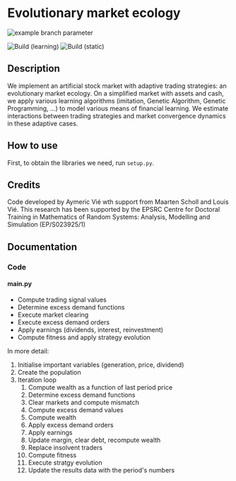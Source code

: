 # Evolutionary market ecology


![example branch parameter](https://github.com/github/docs/actions/workflows/learning_runs.yml/badge.svg?branch=master)

![Build (learning)](https://github.com/github/docs/actions/workflows/learning_runs.yml/badge.svg)
![Build (static)](https://github.com/github/docs/actions/workflows/no_learning_runs.yml/badge.svg)



## Description

We implement an artificial stock market with adaptive trading strategies: an evolutionary market ecology. On a simplified market with assets and cash, we apply various learning algorithms (imitation, Genetic Algorithm, Genetic Programming, ...) to model various means of financial learning. We estimate interactions between trading strategies and market convergence dynamics in these adaptive cases.

## How to use

First, to obtain the libraries we need, run ```setup.py```.

## Credits

Code developed by Aymeric Vié wth support from Maarten Scholl and Louis Vié. This research has been supported by the EPSRC Centre for Doctoral Training in Mathematics of Random Systems: Analysis, Modelling and Simulation (EP/S023925/1)

## Documentation

### Code

#### main.py

* Compute trading signal values
* Determine excess demand functions
* Execute market clearing
* Execute excess demand orders
* Apply earnings (dividends, interest, reinvestment)
* Compute fitness and apply strategy evolution

In more detail:
1. Initialise important variables (generation, price, dividend)
2. Create the population
3. Iteration loop
    1. Compute wealth as a function of last period price
    2. Determine excess demand functions
    3. Clear markets and compute mismatch
    4. Compute excess demand values
    5. Compute wealth
    6. Apply excess demand orders
    7. Apply earnings
    8. Update margin, clear debt, recompute wealth
    9. Replace insolvent traders
    10. Compute fitness
    11. Execute stratgy evolution
    12. Update the results data with the period's numbers

